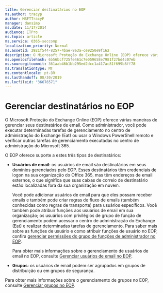 ```yaml
---
title: Gerenciar destinatários no EOP
ms.author: tracyp
author: MSFTTracyP
manager: dansimp
ms.date: 11/17/2014
audience: ITPro
ms.topic: article
ms.service: O365-seccomp
localization_priority: Normal
ms.assetid: 2921f544-8257-4bae-8e3a-ce9250e9f162
description: O Microsoft Proteção do Exchange Online (EOP) oferece várias maneiras de gerenciar seus destinatários de email. Como administrador, você pode executar determinadas tarefas de gerenciamento no centro de administração do Exchange (Eat) ou usar o Windows PowerShell remoto e verificar outras tarefas de gerenciamento executadas no centro de administração do Microsoft 365.
ms.openlocfilehash: 6b56bcf725fe461c7e059658e7981f27bd4c07eb
ms.sourcegitcommit: 361aab46b1bb295ed2dcc1a417ac81f699b8ff78
ms.translationtype: MT
ms.contentlocale: pt-BR
ms.lasthandoff: 08/30/2019
ms.locfileid: "36676571"
---
```

# <a name="manage-recipients-in-eop"></a>Gerenciar destinatários no EOP

O Microsoft Proteção do Exchange Online (EOP) oferece várias maneiras de gerenciar seus destinatários de email. Como administrador, você pode executar determinadas tarefas de gerenciamento no centro de administração do Exchange (Eat) ou usar o Windows PowerShell remoto e verificar outras tarefas de gerenciamento executadas no centro de administração do Microsoft 365.
  
O EOP oferece suporte a estes três tipos de destinatários:
  
- **Usuários de email**: os usuários de email são destinatários em seus domínios gerenciados pelo EOP. Esses destinatários têm credenciais de logon na sua organização do Office 365, mas têm endereços de email externos, o que significa que suas caixas de correio de destinatário estão localizadas fora da sua organização em nuvem.

  Você pode adicionar usuários de email para que eles possam receber emails e também pode criar regras de fluxo de emails (também conhecidas como regras de transporte) para usuários específicos. Você também pode atribuir funções aos usuários de email em sua organização; os usuários com privilégios de grupo de função de gerenciamento podem acessar o centro de administração do Exchange (Eat) e realizar determinadas tarefas de gerenciamento. Para saber mais sobre as funções de usuário e como atribuir funções de usuário no EOP, confira [gerenciar permissões do grupo de funções de administrador no EOP](manage-admin-role-group-permissions-in-eop.md).

  Para obter mais informações sobre o gerenciamento de usuários de email no EOP, consulte [Gerenciar usuários de email no EOP](manage-mail-users-in-eop.md).

- **Grupos**: os usuários de email podem ser agrupados em grupos de distribuição ou em grupos de segurança.

Para obter mais informações sobre o gerenciamento de grupos no EOP, consulte [Gerenciar grupos no EOP](manage-groups-in-eop.md).
